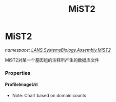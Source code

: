 ﻿---
title: MiST2
---

# MiST2
_namespace: [LANS.SystemsBiology.Assembly.MiST2](N-LANS.SystemsBiology.Assembly.MiST2.html)_

MiST2对某一个基因组的注释所产生的数据库文件




### Properties

#### ProfileImageUrl
* Note: Chart based on domain counts
